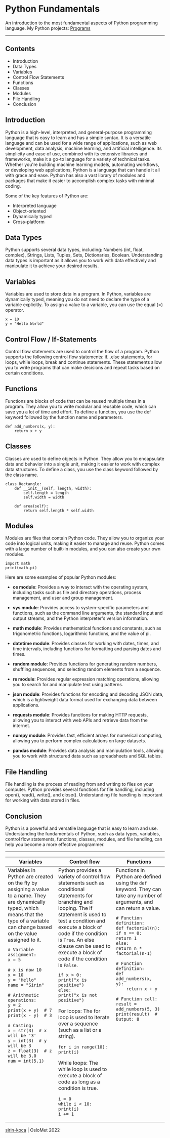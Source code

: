# Python Fundamentals
An introduction to the most fundamental aspects of Python programming language.
My Python projects: [Programs](https://github.com/sirin-koca/Python_Fundamentals/tree/master/programs)

---

## Contents
- Introduction
- Data Types
- Variables
- Control Flow Statements
- Functions
- Classes
- Modules
- File Handling
- Conclusion

## Introduction
Python is a high-level, interpreted, and general-purpose programming language that is easy to learn and has a simple syntax. It is a versatile language and can be used for a wide range of applications, such as web development, data analysis, machine learning, and artificial intelligence. Its simplicity and ease of use, combined with its extensive libraries and frameworks, make it a go-to language for a variety of technical tasks. Whether you're building machine learning models, automating workflows, or developing web applications, Python is a language that can handle it all with grace and ease. Python has also a vast library of modules and packages that make it easier to accomplish complex tasks with minimal coding.

Some of the key features of Python are:

- Interpreted language
- Object-oriented
- Dynamically typed
- Cross-platform

## Data Types
Python supports several data types, including:
Numbers (int, float, complex),
Strings,
Lists,
Tuples,
Sets,
Dictionaries,
Boolean. 
Understanding data types is important as it allows you to work with data effectively and manipulate it to achieve your desired results.

## Variables
Variables are used to store data in a program. In Python, variables are dynamically typed, meaning you do not need to declare the type of a variable explicitly. To assign a value to a variable, you can use the equal (=) operator.

```
x = 10
y = "Hello World"
```

## Control Flow / If-Statements
Control flow statements are used to control the flow of a program. Python supports the following control flow statements:
if...else statements,
for loops,
while loops,
break and continue statements. 
These statements allow you to write programs that can make decisions and repeat tasks based on certain conditions.

## Functions
Functions are blocks of code that can be reused multiple times in a program. They allow you to write modular and reusable code, which can save you a lot of time and effort. To define a function, you use the def keyword followed by the function name and parameters.

```
def add_numbers(x, y):
    return x + y
```

## Classes
Classes are used to define objects in Python. They allow you to encapsulate data and behavior into a single unit, making it easier to work with complex data structures. To define a class, you use the class keyword followed by the class name.

```
class Rectangle:
    def __init__(self, length, width):
        self.length = length
        self.width = width

    def area(self):
        return self.length * self.width
```

## Modules
Modules are files that contain Python code. They allow you to organize your code into logical units, making it easier to manage and reuse. Python comes with a large number of built-in modules, and you can also create your own modules.

```
import math
print(math.pi)
```

Here are some examples of popular Python modules:

* __os module__: Provides a way to interact with the operating system, including tasks such as file and directory operations, process management, and user and group management.

* __sys module__: Provides access to system-specific parameters and functions, such as the command line arguments, the standard input and output streams, and the Python interpreter's version information.

* __math module__: Provides mathematical functions and constants, such as trigonometric functions, logarithmic functions, and the value of pi.

* __datetime module__: Provides classes for working with dates, times, and time intervals, including functions for formatting and parsing dates and times.

* __random module__: Provides functions for generating random numbers, shuffling sequences, and selecting random elements from a sequence.

* __re module__: Provides regular expression matching operations, allowing you to search for and manipulate text using patterns.

* __json module__: Provides functions for encoding and decoding JSON data, which is a lightweight data format used for exchanging data between applications.

* __requests module__: Provides functions for making HTTP requests, allowing you to interact with web APIs and retrieve data from the internet.

* __numpy module__: Provides fast, efficient arrays for numerical computing, allowing you to perform complex calculations on large datasets.

* __pandas module__: Provides data analysis and manipulation tools, allowing you to work with structured data such as spreadsheets and SQL tables.


## File Handling
File handling is the process of reading from and writing to files on your computer. Python provides several functions for file handling, including open(), read(), write(), and close(). Understanding file handling is important for working with data stored in files.

## Conclusion
Python is a powerful and versatile language that is easy to learn and use. Understanding the fundamentals of Python, such as data types, variables, control flow statements, functions, classes, modules, and file handling, can help you become a more effective programmer.

---

<table> 
<thead>
<tr>
<th>Variables</th>
<th>Control flow</th>
<th>Functions</th>
</tr>
</thead>
<tbody>
<tr>
<td td valign="top"> Variables in Python are created on the fly by assigning a value to a name. They are dynamically typed, which means that the type of a variable can change based on the value assigned to it.


```
# Variable assignment:
x = 5

# x is now 10
x = 10      
y = "Hello" 
name = "Sirin"

# Arithmetic operations:
y = 2
print(x + y)  # 7
print(x - y)  # 3

# Casting:
x = str(3)  # x will be '3'
y = int(3)  # y will be 3
z = float(3)  # z will be 3.0
num = int(5.1)
```

</td>
<td td valign="top"> Python provides a variety of control flow statements such as conditional statements for branching and looping. The if statement is used to test a condition and execute a block of code if the condition is <code/>True</code>. An else clause can be used to execute a block of code if the condition is <code>False</code>.   


```
if x > 0:
print("x is positive")
else:
print("x is not positive")    
```

For loops: 
The for loop is used to iterate over a sequence (such as a list or a string).

```
for i in range(10):
print(i)  
```

While loops: 
The while loop is used to execute a block of code as long as a condition is true.

```
i = 0
while i < 10:
print(i)
i += 1
```

</td>
<td td valign="top"> Functions in Python are defined using the <code>def</code> keyword. They can take any number of arguments, and can return a value.  


```
# Function definition:
def factorial(n):
if n == 0:
return 1
else:
return n * factorial(n-1)

# Function definition:
def add_numbers(x, y):
    return x + y

# Function call:
result = add_numbers(5, 3)
print(result)  # Output: 8
``` 

</td>
</tr>        
</tbody>
</table>

[sirin-koca](https://github.com/sirin-koca) | OsloMet 2022
